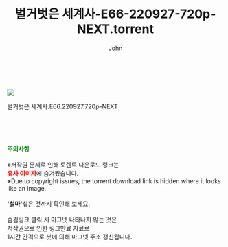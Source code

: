 ﻿---
layout: post
title:  "    벌거벗은 세계사-E66-220927-720p-NEXT.torrent"
author: John
categories: [ TV ]
tags: [  ]
image: https://torrentrj55.com/uploadfile/full/fdf6fa5537374098de67b8d8d9709679f45c38c1.jpg 
description: "    벌거벗은 세계사-E66-220927-720p-NEXT torrent 정보 공유"
toc: true
toc_sticky: true
---

<br>
<p><img src="https://torrentrj55.com/uploadfile/full/fdf6fa5537374098de67b8d8d9709679f45c38c1.jpg"/></p>
 벌거벗은 세계사.E66.220927.720p-NEXT  
    
<br><br><br>
<p data-ke-size="size16"><b><span style="color: green;">주의사항</span></b><br /><br />※저작권 문제로 인해 토렌트 다운로드 링크는<br /><b><span style="color: red;">유사 이미지</span></b>에 숨겨뒀습니다.<br />※Due to copyright issues, the torrent download link is hidden where it looks like an image.<br /><br /><b>'설마'</b>싶은 것까지 확인해 보세요.<br /><br />숨김링크 클릭 시 마그넷 나타나지 않는 것은<br />저작권으로 인한 링크만료 자료로<br />1시간 간격으로 봇에 의해 마그넷 주소 갱신됩니다.</p>
